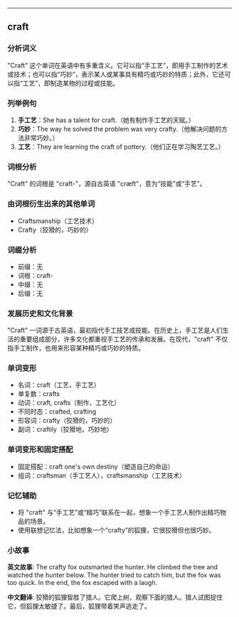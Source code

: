
---------------
## craft
### 分析词义
"Craft" 这个单词在英语中有多重含义。它可以指“手工艺”，即用手工制作的艺术或技术；也可以指“巧妙”，表示某人或某事具有精巧或巧妙的特质；此外，它还可以指“工艺”，即制造某物的过程或技能。

### 列举例句
1. **手工艺**：She has a talent for craft.（她有制作手工艺的天赋。）
2. **巧妙**：The way he solved the problem was very crafty.（他解决问题的方法非常巧妙。）
3. **工艺**：They are learning the craft of pottery.（他们正在学习陶艺工艺。）

### 词根分析
"Craft" 的词根是 "craft-"，源自古英语 "cræft"，意为“技能”或“手艺”。

### 由词根衍生出来的其他单词
- Craftsmanship（工艺技术）
- Crafty（狡猾的，巧妙的）

### 词缀分析
- 前缀：无
- 词根：craft-
- 中缀：无
- 后缀：无

### 发展历史和文化背景
"Craft" 一词源于古英语，最初指代手工技艺或技能。在历史上，手工艺是人们生活的重要组成部分，许多文化都重视手工艺的传承和发展。在现代，"craft" 不仅指手工制作，也用来形容某种精巧或巧妙的特质。

### 单词变形
- 名词：craft（工艺，手工艺）
- 单复数：crafts
- 动词：craft, crafts（制作，工艺化）
- 不同时态：crafted, crafting
- 形容词：crafty（狡猾的，巧妙的）
- 副词：craftily（狡猾地，巧妙地）

### 单词变形和固定搭配
- 固定搭配：craft one's own destiny（塑造自己的命运）
- 组词：craftsman（手工艺人），craftsmanship（工艺技术）

### 记忆辅助
- 将 "craft" 与“手工艺”或“精巧”联系在一起，想象一个手工艺人制作出精巧物品的场景。
- 使用联想记忆法，比如想象一个“crafty”的狐狸，它很狡猾但也很巧妙。

### 小故事
**英文故事**:
The crafty fox outsmarted the hunter. He climbed the tree and watched the hunter below. The hunter tried to catch him, but the fox was too quick. In the end, the fox escaped with a laugh.

**中文翻译**:
狡猾的狐狸智胜了猎人。它爬上树，观察下面的猎人。猎人试图捉住它，但狐狸太敏捷了。最后，狐狸带着笑声逃走了。

